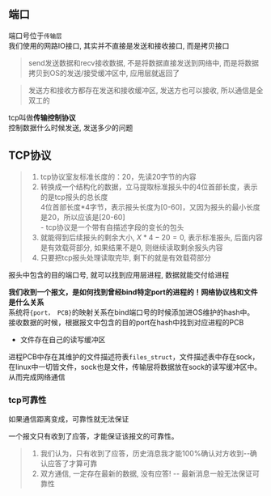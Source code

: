 
## 端口
端口号位于`传输层`\
我们使用的网路IO接口, 其实并不直接是发送和接收接口, 而是拷贝接口

>send发送数据和recv接收数据, 不是将数据直接发送到网络中, 而是将数据拷贝到OS的发送/接受缓冲区中, 应用层就返回了

>发送方和接收方都存在发送和接收缓冲区, 发送方也可以接收, 所以通信是全双工的

tcp叫做**传输控制协议**\
控制数据什么时候发送, 发送多少的问题

## TCP协议
>1. tcp协议室友标准长度的：20，先读20字节的内容
>2. 转换成一个结构化的数据，立马提取标准报头中的4位首部长度，表示的是tcp报头的总长度\
    4位首部长度*4字节，表示报头长度为[0-60]，又因为报头的最小长度是20，所以应该是[20-60]\
    - tcp协议是一个带有自描述字段的变长的包头
>3. 就能得到后续报头的剩余大小, $X*4-20=0$, 表示标准报头, 后面内容是有效载荷部分, 如果结果不是0, 则继续读取剩余报头内容
>4. 只要把tcp报头处理读取完毕, 剩下的就是有效载荷部分

报头中包含的目的端口号, 就可以找到应用层进程, 数据就能交付给进程

**我们收到一个报文，是如何找到曾经bind特定port的进程的！网络协议栈和文件是什么关系**\
系统将`{port， PCB}`的映射关系在bind端口号的时候添加进OS维护的hash中。\
接收数据的时候，根据报文中包含的目的port在hash中找到对应进程的PCB

-  文件存在自己的读写缓冲区

进程PCB中存在其维护的文件描述符表`files_struct`，文件描述表中存在sock，在linux中一切皆文件，sock也是文件，传输层将数据放在sock的读写缓冲区中。\
从而完成网络通信

### tcp可靠性
如果通信距离变成，可靠性就无法保证

一个报文只有收到了应答，才能保证该报文的可靠性。

>1. 我们认为，只有收到了应答，历史消息我才能100%确认对方收到--确认应答了才算可靠
>2. 双方通信, 一定存在最新的数据, 没有应答! -- 最新消息一般无法保证可靠性